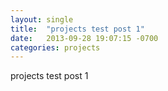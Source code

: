 ```yaml
---
layout: single
title:  "projects test post 1"
date:   2013-09-28 19:07:15 -0700
categories: projects
---
```

projects test post 1
